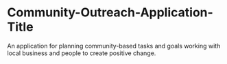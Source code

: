 # Community-Outreach-Application-Title
An application for planning community-based tasks and goals working with local business and people to create positive change. 
